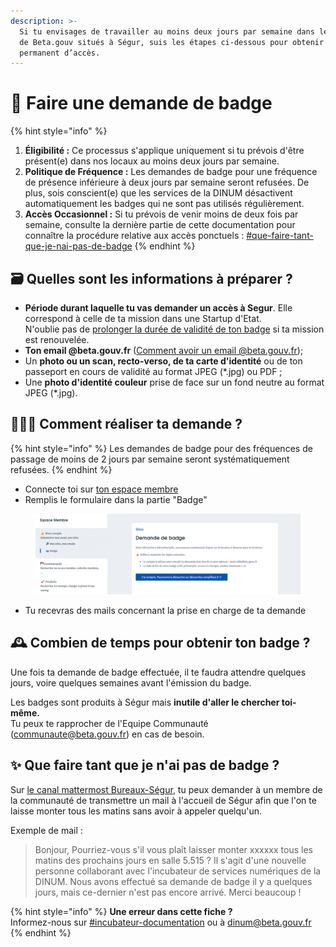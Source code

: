 ```yaml
---
description: >-
  Si tu envisages de travailler au moins deux jours par semaine dans les locaux
  de Beta.gouv situés à Ségur, suis les étapes ci-dessous pour obtenir un badge
  permanent d’accès.
---
```


# 🪪 Faire une demande de badge

{% hint style="info" %}


1. **Éligibilité :** Ce processus s'applique uniquement si tu prévois d'être présent(e) dans nos locaux au moins deux jours par semaine.
2. **Politique de Fréquence :** Les demandes de badge pour une fréquence de présence inférieure à deux jours par semaine seront refusées. De plus, sois conscient(e) que les services de la DINUM désactivent automatiquement les badges qui ne sont pas utilisés régulièrement.
3. **Accès Occasionnel :** Si tu prévois de venir moins de deux fois par semaine, consulte la dernière partie de cette documentation pour connaître la procédure relative aux accès ponctuels : [#que-faire-tant-que-je-nai-pas-de-badge](faire-une-demande-de-badge.md#que-faire-tant-que-je-nai-pas-de-badge "mention")
{% endhint %}

## 🗃️ Quelles sont les informations à préparer ?

* **Période durant laquelle tu vas demander un accès à Segur**. Elle correspond à celle de ta mission dans une Startup d'Etat.\
  N'oublie pas de [prolonger la durée de validité de ton badge](https://doc.incubateur.net/communaute/decouvrir-les-guides-des-autres-incubateurs/incubateur-de-la-dinum/locaux/badge-pour-travailler-a-segur/prolonger-la-duree-de-validite-de-mon-badge) si ta mission est renouvelée.
* **Ton email @beta.gouv.fr** ([Comment avoir un email @beta.gouv.fr](../../../../travailler-a-beta-gouv/jutilise-les-outils-de-la-communaute/emails/));
* Un **photo ou un scan, recto-verso, de ta carte d'identité** ou de ton passeport en cours de validité au format JPEG (\*.jpg) ou PDF ;
* Une **photo d'identité couleur** prise de face sur un fond neutre au format JPEG (\*.jpg).

## 🧑🏽‍💻 Comment réaliser ta demande ?

{% hint style="info" %}
Les demandes de badge pour des fréquences de passage de moins de 2 jours par semaine seront systématiquement refusées.
{% endhint %}

* Connecte toi sur [ton espace membre](https://espace-membre.incubateur.net/)
* Remplis le formulaire dans la partie "Badge"

<figure><img src="../../../../.gitbook/assets/image (23).png" alt=""><figcaption></figcaption></figure>

* Tu recevras des mails concernant la prise en charge de ta demande

## 🕰️ Combien de temps pour obtenir ton badge ?

Une fois ta demande de badge effectuée, il te faudra attendre quelques jours, voire quelques semaines avant l'émission du badge.

Les badges sont produits à Ségur mais **inutile d'aller le chercher toi-même.**\
Tu peux te rapprocher de l'Equipe Communauté (communaute@beta.gouv.fr) en cas de besoin.

## ✨ Que faire tant que je n'ai pas de badge ?

Sur [le canal mattermost Bureaux-Ségur](https://mattermost.incubateur.net/betagouv/channels/bureaux-segur), tu peux demander à un membre de la communauté de transmettre un mail à l'accueil de Ségur afin que l'on te laisse monter tous les matins sans avoir à appeler quelqu'un.&#x20;

Exemple de mail :

> Bonjour, Pourriez-vous s'il vous plaît laisser monter xxxxxx tous les matins des prochains jours en salle 5.515 ? Il s'agit d'une nouvelle personne collaborant avec l'incubateur de services numériques de la DINUM. Nous avons effectué sa demande de badge il y a quelques jours, mais ce-dernier n'est pas encore arrivé. Merci beaucoup !

{% hint style="info" %}
**Une erreur dans cette fiche ?**\
Informez-nous sur [#incubateur-documentation](https://mattermost.incubateur.net/betagouv/channels/incubateur-documentation) ou à dinum@beta.gouv.fr
{% endhint %}
